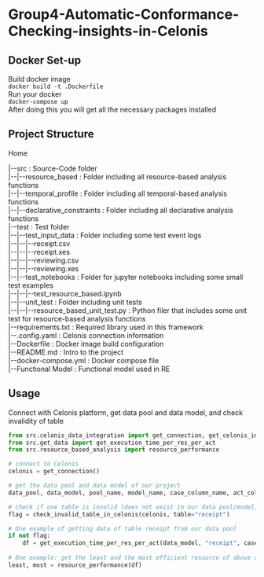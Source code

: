 # Group4-Automatic-Conformance-Checking-insights-in-Celonis
## Docker Set-up
Build docker image  
`docker build -t .Dockerfile`   
Run your docker  
`docker-compose up`  
After doing this you will get all the necessary packages installed

## Project Structure
Home

|--src                              : Source-Code folder  
|--|--resource_based                : Folder including all resource-based analysis functions  
|--|--temporal_profile              : Folder including all temporal-based analysis functions  
|--|--declarative_constraints       : Folder including all declarative analysis functions  
|--test                             : Test folder  
|--|--test_input_data               : Folder including some test event logs  
|--|--|--receipt.csv  
|--|--|--receipt.xes  
|--|--|--reviewing.csv  
|--|--|--reviewing.xes  
|--|--test_notebooks                 : Folder for jupyter notebooks including some small test examples  
|--|--|--test_resource_based.ipynb  
|--|--unit_test                     : Folder including unit tests  
|--|--|--resource_based_unit_test.py    : Python filer that includes some unit test for resource-based analysis functions  
|--requirements.txt             : Required library used in this framework  
|--.config.yaml                  : Celonis connection information  
|--Dockerfile                   : Docker image build configuration  
|--README.md                    : Intro to the project  
|--docker-compose.yml           : Docker compose file  
|--Functional Model             : Functional model used in RE

## Usage

Connect with Celonis platform, get data pool and data model, and check invalidity of table
```python
from src.celonis_data_integration import get_connection, get_celonis_info, check_invalid_table_in_celonis
from src.get_data import get_execution_time_per_res_per_act
from src.resource_based_analysis import resource_performance

# connect to Celonis
celonis = get_connection()

# get the data pool and data model of our project
data_pool, data_model, pool_name, model_name, case_column_name, act_column_name, time_column_name, res_column_name = get_celonis_info(celonis=celonis)

# check if one table is invalid (does not exist in our data pool/model)
flag = check_invalid_table_in_celonis(celonis, table="receipt")

# One example of getting data of table receipt from our data pool
if not flag:
    df = get_execution_time_per_res_per_act(data_model, "receipt", case_column_name, act_column_name, res_column_name, time_column_name)
    
# One example: get the least and the most efficient resource of above data
least, most = resource_performance(df)

```
